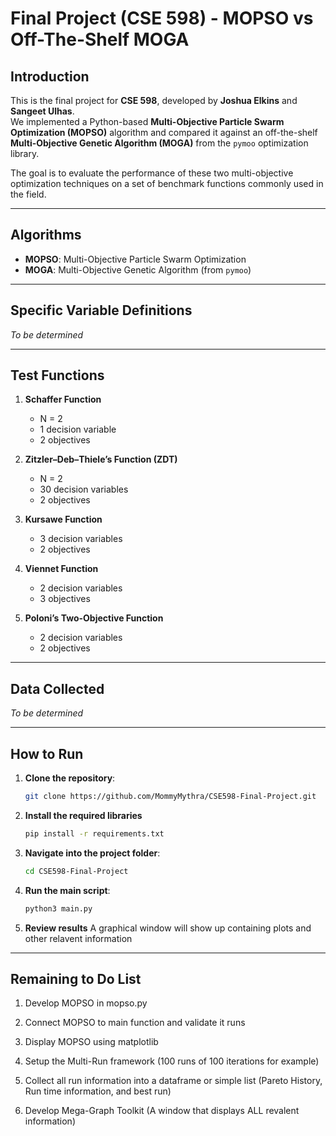 # Final Project (CSE 598) - MOPSO vs Off-The-Shelf MOGA

## Introduction

This is the final project for **CSE 598**, developed by **Joshua Elkins** and **Sangeet Ulhas**.  
We implemented a Python-based **Multi-Objective Particle Swarm Optimization (MOPSO)** algorithm and compared it against an off-the-shelf **Multi-Objective Genetic Algorithm (MOGA)** from the `pymoo` optimization library.  

The goal is to evaluate the performance of these two multi-objective optimization techniques on a set of benchmark functions commonly used in the field.

---

## Algorithms

- **MOPSO**: Multi-Objective Particle Swarm Optimization  
- **MOGA**: Multi-Objective Genetic Algorithm (from `pymoo`)

---

## Specific Variable Definitions

*To be determined*

---

## Test Functions

1. **Schaffer Function**
   - N = 2
   - 1 decision variable
   - 2 objectives  

2. **Zitzler–Deb–Thiele’s Function (ZDT)**
   - N = 2
   - 30 decision variables
   - 2 objectives  

3. **Kursawe Function**
   - 3 decision variables
   - 2 objectives  

4. **Viennet Function**
   - 2 decision variables
   - 3 objectives  

5. **Poloni’s Two-Objective Function**
   - 2 decision variables
   - 2 objectives  

---

## Data Collected

*To be determined*

---

## How to Run

1. **Clone the repository**:
   ```bash
   git clone https://github.com/MommyMythra/CSE598-Final-Project.git
   ```

2. **Install the required libraries**
    ```bash
    pip install -r requirements.txt
    ```


3. **Navigate into the project folder**:
    ```bash
    cd CSE598-Final-Project
    ```
4. **Run the main script**:
    ```bash
    python3 main.py
    ```
5. **Review results**
    A graphical window will show up containing plots and other relavent information

---

## Remaining to Do List

1. Develop MOPSO in mopso.py

2. Connect MOPSO to main function and validate it runs

3. Display MOPSO using matplotlib

4. Setup the Multi-Run framework (100 runs of 100 iterations for example)

5. Collect all run information into a dataframe or simple list (Pareto History, Run time information, and best run)

6. Develop Mega-Graph Toolkit (A window that displays ALL revalent information)

